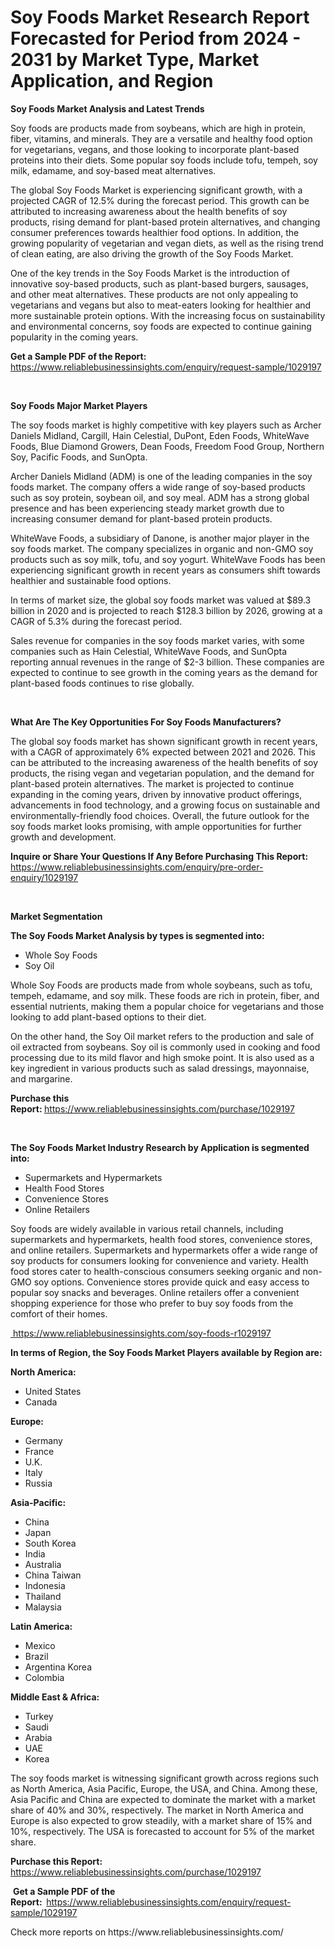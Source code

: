 <p><h1>Soy Foods Market Research Report Forecasted for Period from 2024 -  2031 by Market Type, Market Application, and Region</h1></p><p><strong>Soy Foods Market Analysis and Latest Trends</strong></p>
<p><p>Soy foods are products made from soybeans, which are high in protein, fiber, vitamins, and minerals. They are a versatile and healthy food option for vegetarians, vegans, and those looking to incorporate plant-based proteins into their diets. Some popular soy foods include tofu, tempeh, soy milk, edamame, and soy-based meat alternatives.</p><p>The global Soy Foods Market is experiencing significant growth, with a projected CAGR of 12.5% during the forecast period. This growth can be attributed to increasing awareness about the health benefits of soy products, rising demand for plant-based protein alternatives, and changing consumer preferences towards healthier food options. In addition, the growing popularity of vegetarian and vegan diets, as well as the rising trend of clean eating, are also driving the growth of the Soy Foods Market.</p><p>One of the key trends in the Soy Foods Market is the introduction of innovative soy-based products, such as plant-based burgers, sausages, and other meat alternatives. These products are not only appealing to vegetarians and vegans but also to meat-eaters looking for healthier and more sustainable protein options. With the increasing focus on sustainability and environmental concerns, soy foods are expected to continue gaining popularity in the coming years.</p></p>
<p><strong>Get a Sample PDF of the Report:&nbsp;</strong> <a href="https://www.reliablebusinessinsights.com/enquiry/request-sample/1029197">https://www.reliablebusinessinsights.com/enquiry/request-sample/1029197</a></p>
<p>&nbsp;</p>
<p><strong>Soy Foods Major Market Players</strong></p>
<p><p>The soy foods market is highly competitive with key players such as Archer Daniels Midland, Cargill, Hain Celestial, DuPont, Eden Foods, WhiteWave Foods, Blue Diamond Growers, Dean Foods, Freedom Food Group, Northern Soy, Pacific Foods, and SunOpta.</p><p>Archer Daniels Midland (ADM) is one of the leading companies in the soy foods market. The company offers a wide range of soy-based products such as soy protein, soybean oil, and soy meal. ADM has a strong global presence and has been experiencing steady market growth due to increasing consumer demand for plant-based protein products.</p><p>WhiteWave Foods, a subsidiary of Danone, is another major player in the soy foods market. The company specializes in organic and non-GMO soy products such as soy milk, tofu, and soy yogurt. WhiteWave Foods has been experiencing significant growth in recent years as consumers shift towards healthier and sustainable food options.</p><p>In terms of market size, the global soy foods market was valued at $89.3 billion in 2020 and is projected to reach $128.3 billion by 2026, growing at a CAGR of 5.3% during the forecast period.</p><p>Sales revenue for companies in the soy foods market varies, with some companies such as Hain Celestial, WhiteWave Foods, and SunOpta reporting annual revenues in the range of $2-3 billion. These companies are expected to continue to see growth in the coming years as the demand for plant-based foods continues to rise globally.</p></p>
<p>&nbsp;</p>
<p><strong>What Are The Key Opportunities For Soy Foods Manufacturers?</strong></p>
<p><p>The global soy foods market has shown significant growth in recent years, with a CAGR of approximately 6% expected between 2021 and 2026. This can be attributed to the increasing awareness of the health benefits of soy products, the rising vegan and vegetarian population, and the demand for plant-based protein alternatives. The market is projected to continue expanding in the coming years, driven by innovative product offerings, advancements in food technology, and a growing focus on sustainable and environmentally-friendly food choices. Overall, the future outlook for the soy foods market looks promising, with ample opportunities for further growth and development.</p></p>
<p><strong>Inquire or Share Your Questions If Any Before Purchasing This Report:</strong> <a href="https://www.reliablebusinessinsights.com/enquiry/pre-order-enquiry/1029197">https://www.reliablebusinessinsights.com/enquiry/pre-order-enquiry/1029197</a></p>
<p>&nbsp;</p>
<p><strong>Market Segmentation</strong></p>
<p><strong>The Soy Foods Market Analysis by types is segmented into:</strong></p>
<p><ul><li>Whole Soy Foods</li><li>Soy Oil</li></ul></p>
<p><p>Whole Soy Foods are products made from whole soybeans, such as tofu, tempeh, edamame, and soy milk. These foods are rich in protein, fiber, and essential nutrients, making them a popular choice for vegetarians and those looking to add plant-based options to their diet.</p><p>On the other hand, the Soy Oil market refers to the production and sale of oil extracted from soybeans. Soy oil is commonly used in cooking and food processing due to its mild flavor and high smoke point. It is also used as a key ingredient in various products such as salad dressings, mayonnaise, and margarine.</p></p>
<p><strong>Purchase this Report:&nbsp;</strong><a href="https://www.reliablebusinessinsights.com/purchase/1029197">https://www.reliablebusinessinsights.com/purchase/1029197</a></p>
<p>&nbsp;</p>
<p><strong>The Soy Foods Market Industry Research by Application is segmented into:</strong></p>
<p><ul><li>Supermarkets and Hypermarkets</li><li>Health Food Stores</li><li>Convenience Stores</li><li>Online Retailers</li></ul></p>
<p><p>Soy foods are widely available in various retail channels, including supermarkets and hypermarkets, health food stores, convenience stores, and online retailers. Supermarkets and hypermarkets offer a wide range of soy products for consumers looking for convenience and variety. Health food stores cater to health-conscious consumers seeking organic and non-GMO soy options. Convenience stores provide quick and easy access to popular soy snacks and beverages. Online retailers offer a convenient shopping experience for those who prefer to buy soy foods from the comfort of their homes.</p></p>
<p><a href="https://www.reliablebusinessinsights.com/soy-foods-r1029197">&nbsp;https://www.reliablebusinessinsights.com/soy-foods-r1029197</a></p>
<p><strong>In terms of Region, the Soy Foods Market Players available by Region are:</strong></p>
<p>
    <p> <strong> North America: </strong>
        <ul>
            <li>United States</li>
            <li>Canada</li>
        </ul>
        </p> 
    <p> <strong> Europe: </strong>
        <ul>
            <li>Germany</li>
            <li>France</li>
            <li>U.K.</li>
            <li>Italy</li>
            <li>Russia</li>
        </ul>
        </p> 
    <p> <strong> Asia-Pacific: </strong>
        <ul>
            <li>China</li>
            <li>Japan</li>
            <li>South Korea</li>
            <li>India</li>
            <li>Australia</li>
            <li>China Taiwan</li>
            <li>Indonesia</li>
            <li>Thailand</li>
            <li>Malaysia</li>
        </ul>
        </p> 
    <p> <strong> Latin America: </strong>
        <ul>
            <li>Mexico</li>
            <li>Brazil</li>
            <li>Argentina Korea</li>
            <li>Colombia</li>
        </ul>
        </p> 
    <p> <strong> Middle East & Africa: </strong>
        <ul>
            <li>Turkey</li>
            <li>Saudi</li>
            <li>Arabia</li>
            <li>UAE</li>
            <li>Korea</li>
        </ul>
    </p>
    </p>
<p><p>The soy foods market is witnessing significant growth across regions such as North America, Asia Pacific, Europe, the USA, and China. Among these, Asia Pacific and China are expected to dominate the market with a market share of 40% and 30%, respectively. The market in North America and Europe is also expected to grow steadily, with a market share of 15% and 10%, respectively. The USA is forecasted to account for 5% of the market share.</p></p>
<p><strong>Purchase this Report: </strong><a href="https://www.reliablebusinessinsights.com/purchase/1029197">https://www.reliablebusinessinsights.com/purchase/1029197</a></p>
<p>&nbsp;<strong>Get a Sample PDF of the Report:&nbsp;&nbsp;</strong><a href="https://www.reliablebusinessinsights.com/enquiry/request-sample/1029197">https://www.reliablebusinessinsights.com/enquiry/request-sample/1029197</a></p>
<p><strong></strong></p>
<p>Check more reports on https://www.reliablebusinessinsights.com/</p>